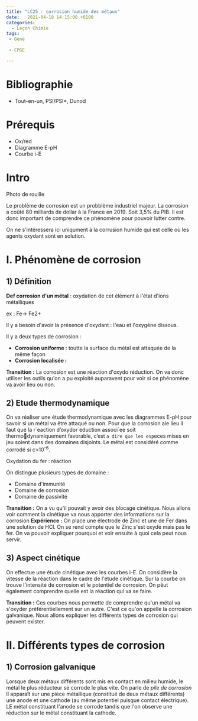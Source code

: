 ```yaml
---
title: "LC25 : corrosion humide des métaux"
date:   2021-04-18 14:15:00 +0100
categories:
  - Leçon Chimie
tags:
 - Géné
 
 - CPGE

---
```


# Bibliographie
* Tout-en-un, PSI/PSI*, Dunod

# Prérequis 
* Ox/red
* Diagramme E-pH
* Courbe i-E

# Intro
Photo de rouille

Le problème de corrosion est un probblème industriel majeur.
La corrosion a coûté 80 milliards de dollar à la France en 2019. Soit 3,5% du PIB.
Il est donc important de comprendre ce phénomène pour pouvoir lutter contre.

On ne s'intéressera ici uniqument à la corrusion humide qui est celle où les agents oxydant sont en solution.

# I. Phénomène de corrosion
## 1) Définition
**Def corrosion d'un métal** : oxydation de cet élément à l'état d'ions métalliques

ex : Fe-> Fe2+

Il y a besoin d'avoir la présence d'oxydant : l'eau et l'oxygène dissous.

Il y a deux types de corrosion : 
* **Corrosion uniforme :** toutte la surface du métal est attaquée de la même façon
* **Corrosion localisée :**

**Transition :** La corrosion est une réaction d'oxydo réduction. On va donc utiliser les outils qu'on a pu exploité auparavent pour voir si ce phénomène va avoir lieu ou non. 

## 2) Etude thermodynamique
On va réaliser une étude thermodynamique avec les diagrammes E-pH pour savoir si un métal va être attaqué ou non.
Pour que la corrosion aie lieu il faut que la r´eaction d’oxydor´eduction associ´ee soit thermodynamiquement favorable, c’est `a dire que les esp`eces mises en jeu soient dans des domaines disjoints.
Le métal est considéré comme corrodé si c>10<sup>-6</sup>.

Oxydation du fer : réaction


On distingue plusieurs types de domaine : 
* Domaine d'immunité
* Domaine de corrosion
* Domaine de passivité 

**Transition :** On a vu qu'il pouvait y avoir des blocage cinétique. Nous allons voir comment la cinétique va nous apporter des informations sur la corrosion
**Expérience :** On place une électrode de Zinc et une de Fer dans une solution de HCl. On se rend compte que le Zinc s'est oxydé mais pas le fer. On va pouvoir expliquer pourquoi et voir ensuite à quoi cela peut nous servir.

## 3) Aspect cinétique
On effectue une étude cinétique avec les courbes i-E.
On considère la vitesse de la réaction dans le cadre de l'étude cinétique.
Sur la courbe on trouve l'intensité de corrosion et le potentiel de corrosion. On pêut également comprendre quelle est la réaction qui va se faire.

**Transition :** Ces courbes nous permette de comprendre qu'un métal va s'oxyder préférentiellement sur un autre. C'est ce qu'on appelle la corrosion galvanique. Nous allons expliquer les différents types de corrosion qui peuvent exister.

# II. Différents types de corrosion
## 1) Corrosion galvanique
Lorsque deux métaux différents sont mis en contact en milieu humide, le métal le plus réducteur se corrode le plus vite.
On parle de *pile de corrosion*
Il apparaît sur une pièce métallique (constitué de deux métaux différents) une anode et une cathode (au même potentiel puisque contact électrique).
LE métal constituant l'anode se corrode tandis que l'on observe une réduction sur le métal constituant la cathode. 

